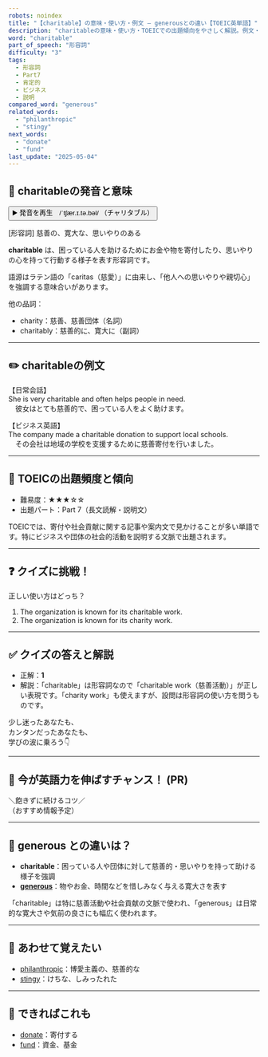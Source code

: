 ```yaml
---
robots: noindex
title: "【charitable】の意味・使い方・例文 ― generousとの違い【TOEIC英単語】"
description: "charitableの意味・使い方・TOEICでの出題傾向をやさしく解説。例文・クイズ付きでgenerousとの違いもわかりやすく学べます。"
word: "charitable"
part_of_speech: "形容詞"
difficulty: "3"
tags:
  - 形容詞
  - Part7
  - 肯定的
  - ビジネス
  - 説明
compared_word: "generous"
related_words:
  - "philanthropic"
  - "stingy"
next_words:
  - "donate"
  - "fund"
last_update: "2025-05-04"
---
```


## 🔰 charitableの発音と意味

<button class="play-audio" onclick="playTTS('charitable')">
  <span class="play-audio-main">
    ▶️ 発音を再生　/ˈtʃær.ɪ.tə.bəl/
  </span>
  <span class="play-audio-sub">
    （チャリタブル）
  </span>
</button>

[形容詞] 慈善の、寛大な、思いやりのある

**charitable** は、困っている人を助けるためにお金や物を寄付したり、思いやりの心を持って行動する様子を表す形容詞です。

語源はラテン語の「caritas（慈愛）」に由来し、「他人への思いやりや親切心」を強調する意味合いがあります。

他の品詞：  
- charity：慈善、慈善団体（名詞）
- charitably：慈善的に、寛大に（副詞）

---

## ✏️ charitableの例文

【日常会話】  
She is very charitable and often helps people in need.  
　彼女はとても慈善的で、困っている人をよく助けます。

【ビジネス英語】  
The company made a charitable donation to support local schools.  
　その会社は地域の学校を支援するために慈善寄付を行いました。

---

## 🎯 TOEICの出題頻度と傾向

- 難易度：★★★☆☆
- 出題パート：Part 7（長文読解・説明文）

TOEICでは、寄付や社会貢献に関する記事や案内文で見かけることが多い単語です。特にビジネスや団体の社会的活動を説明する文脈で出題されます。

---

## ❓ クイズに挑戦！

正しい使い方はどっち？

1. The organization is known for its charitable work.  
2. The organization is known for its charity work.

---

## ✅ クイズの答えと解説

- 正解：**1**
- 解説：「charitable」は形容詞なので「charitable work（慈善活動）」が正しい表現です。「charity work」も使えますが、設問は形容詞の使い方を問うものです。

少し迷ったあなたも、  
カンタンだったあなたも、  
学びの波に乗ろう👇️

---

## 🚀 今が英語力を伸ばすチャンス！ (PR)

<div class="info-center">
＼飽きずに続けるコツ／<br>  
（おすすめ情報予定）
</div>

---

## 🤔  generous との違いは？

- **charitable**：困っている人や団体に対して慈善的・思いやりを持って助ける様子を強調
- **[generous](/word/generous)**：物やお金、時間などを惜しみなく与える寛大さを表す

「charitable」は特に慈善活動や社会貢献の文脈で使われ、「generous」は日常的な寛大さや気前の良さにも幅広く使われます。

---

## 🧩 あわせて覚えたい

- [philanthropic](/word/philanthropic)：博愛主義の、慈善的な
- [stingy](/word/stingy)：けちな、しみったれた

---

## 📖 できればこれも

- [donate](/word/donate)：寄付する
- [fund](/word/fund)：資金、基金

<!-- cvid: aid01_bid27 -->
